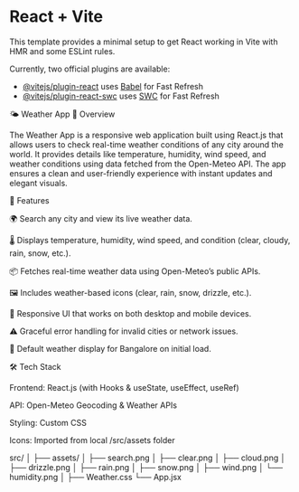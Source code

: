 # React + Vite

This template provides a minimal setup to get React working in Vite with HMR and some ESLint rules.

Currently, two official plugins are available:

- [@vitejs/plugin-react](https://github.com/vitejs/vite-plugin-react/blob/main/packages/plugin-react/README.md) uses [Babel](https://babeljs.io/) for Fast Refresh
- [@vitejs/plugin-react-swc](https://github.com/vitejs/vite-plugin-react-swc) uses [SWC](https://swc.rs/) for Fast Refresh




🌤️ Weather App
📖 Overview

The Weather App is a responsive web application built using React.js that allows users to check real-time weather conditions of any city around the world.
It provides details like temperature, humidity, wind speed, and weather conditions using data fetched from the Open-Meteo API.
The app ensures a clean and user-friendly experience with instant updates and elegant visuals.


🚀 Features

🌍 Search any city and view its live weather data.

🌡️ Displays temperature, humidity, wind speed, and condition (clear, cloudy, rain, snow, etc.).

📦 Fetches real-time weather data using Open-Meteo’s public APIs.

🖼️ Includes weather-based icons (clear, rain, snow, drizzle, etc.).

📱 Responsive UI that works on both desktop and mobile devices.

⚠️ Graceful error handling for invalid cities or network issues.

🧩 Default weather display for Bangalore on initial load.

🛠️ Tech Stack

Frontend: React.js (with Hooks & useState, useEffect, useRef)

API: Open-Meteo Geocoding & Weather APIs

Styling: Custom CSS

Icons: Imported from local /src/assets folder



src/
│
├── assets/
│   ├── search.png
│   ├── clear.png
│   ├── cloud.png
│   ├── drizzle.png
│   ├── rain.png
│   ├── snow.png
│   ├── wind.png
│   └── humidity.png
│
├── Weather.css
└── App.jsx
